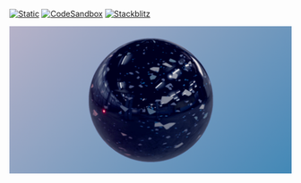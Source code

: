 [![Static](https://img.shields.io/badge/demo-%23646CFF.svg?logo=html5&logoColor=white)](https://pmndrs.github.io/examples/color-grading)
[![CodeSandbox](https://img.shields.io/badge/codesandbox-040404?logo=codesandbox&logoColor=DBDBDB)](https://codesandbox.io/s/github/pmndrs/examples/tree/main/apps/color-grading)
[![Stackblitz](https://img.shields.io/badge/stackblitz-fff?logo=Stackblitz&logoColor=1389FD)](https://stackblitz.com/github/pmndrs/examples/tree/main/apps/color-grading)

![](thumbnail.png)

